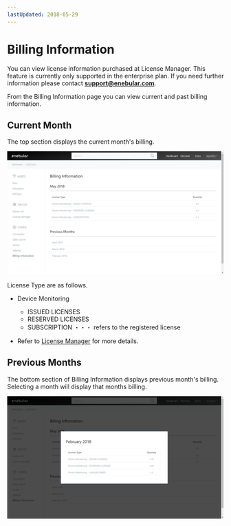 ```yaml
---
lastUpdated: 2018-05-29
---
```


# Billing Information

You can view license information purchased at License Manager. 
This feature is currently only supported in the enterprise plan.
If you need further information please contact **support@enebular.com**.

From the Billing Information page you can view current and past billing information. 

## Current Month

The top section displays the current month's billing. 

![image](../_asset/images/Billing/current_month.png)

License Type are as follows.
* Device Monitoring
  * ISSUED LICENSES
  * RESERVED LICENSES
  * SUBSCRIPTION ・・・ refers to the registered license

* Refer to [License Manager](../Device/LicenseManager.md) for more details.

## Previous Months

The bottom section of Billing Information displays previous month's billing. Selecting a month will display that months billing.

![image](../_asset/images/Billing/previous_months.png)